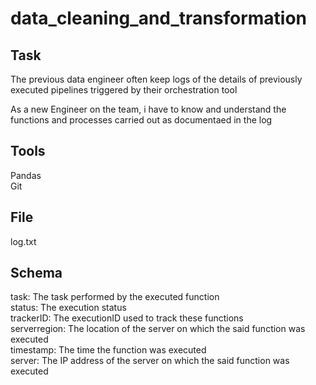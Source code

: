 # data_cleaning_and_transformation

## Task
The previous data engineer often keep logs of the details of previously 
executed pipelines triggered by their orchestration tool 

As a new Engineer on the team, i have to know and understand the functions and
processes carried out as documentaed in the log 

## Tools
Pandas<br>
Git

## File
log.txt

## Schema

task: The task performed by the executed function<br>
status: The execution status<br>
trackerID: The executionID used to track these functions<br>
serverregion: The location of the server on which the said function was executed<br>
timestamp: The time the function was executed<br>
server: The IP address of the server on which the said function was executed